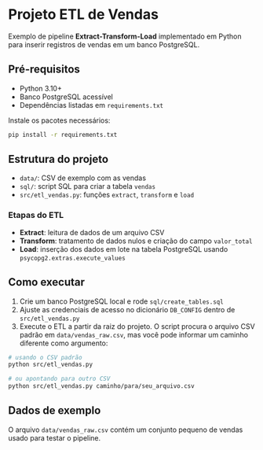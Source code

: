 # Projeto ETL de Vendas

Exemplo de pipeline **Extract-Transform-Load** implementado em Python para
inserir registros de vendas em um banco PostgreSQL.

## Pré-requisitos
- Python 3.10+
- Banco PostgreSQL acessível
- Dependências listadas em `requirements.txt`

Instale os pacotes necessários:

```bash
pip install -r requirements.txt
```

## Estrutura do projeto
- `data/`: CSV de exemplo com as vendas
- `sql/`: script SQL para criar a tabela `vendas`
- `src/etl_vendas.py`: funções `extract`, `transform` e `load`

### Etapas do ETL
- **Extract**: leitura de dados de um arquivo CSV
- **Transform**: tratamento de dados nulos e criação do campo `valor_total`
- **Load**: inserção dos dados em lote na tabela PostgreSQL usando
  `psycopg2.extras.execute_values`

## Como executar
1. Crie um banco PostgreSQL local e rode `sql/create_tables.sql`
2. Ajuste as credenciais de acesso no dicionário `DB_CONFIG` dentro de
   `src/etl_vendas.py`
3. Execute o ETL a partir da raiz do projeto. O script procura o arquivo CSV
   padrão em `data/vendas_raw.csv`, mas você pode informar um caminho
   diferente como argumento:

```bash
# usando o CSV padrão
python src/etl_vendas.py

# ou apontando para outro CSV
python src/etl_vendas.py caminho/para/seu_arquivo.csv
```

## Dados de exemplo
O arquivo `data/vendas_raw.csv` contém um conjunto pequeno de vendas usado para
testar o pipeline.
